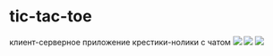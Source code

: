 # tic-tac-toe
клиент-серверное приложение крестики-нолики с чатом
![](https://pp.userapi.com/c845324/v845324175/186ce9/ANZzE2iKCvw.jpg)
![](https://pp.userapi.com/c845324/v845324175/186cf2/OBW65GYfewc.jpg)
![](https://pp.userapi.com/c845324/v845324175/186cfb/pDQJnNCls80.jpg)
